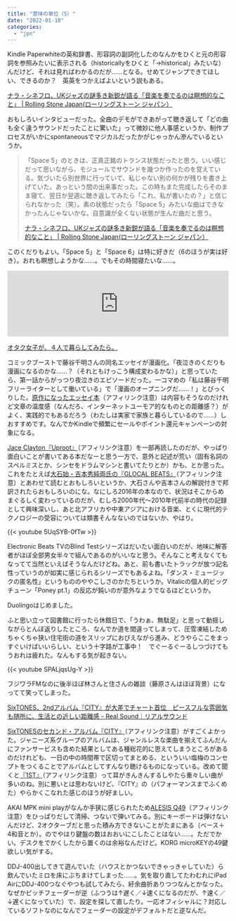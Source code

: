 ```yaml
---
title: "意味の単位（5）"
date: "2022-01-18"
categories: 
  - "jpn"
---
```


Kindle Paperwhiteの英和辞書、形容詞の副詞化したのなんかをひくと元の形容詞を参照みたいに表示される（historicallyをひくと「→historical」みたいな）んだけど、それは見ればわかるのだが……となる。せめてジャンプできてほしい、できるのか？　英英をつかえばよいという説もある。

[ナラ・シネフロ、UKジャズの謎多き新鋭が語る「音楽を奏でるのは瞑想的なこと」 | Rolling Stone Japan(ローリングストーン ジャパン）](https://rollingstonejapan.com/articles/detail/37041/1/1/1)

おもしろいインタビューだった。全曲のデモができあがって聴き返して「どの曲も全く違うサウンドだったことに驚いた」って微妙に他人事感というか、制作プロセスがいかにspontaneousでマジカルだったかがじゃっかん滲んでいるというか。

> 「Space 5」のときは、正真正銘のトランス状態だったと思う。いい感じだって思いながら、モジュールでサウンドを幾つか作ったのを覚えている。気づいたら別世界に行っていて、私じゃない別の何かが残りを書き上げていた。あっという間の出来事だった。この時もまた完成したらそのまま寝て、翌日か翌週に聴き返してみたら「これ、私が書いたの？」と信じられなかった（笑）。素の状態だったら「Space 5」みたいな曲はできなかったんじゃないかな。自意識が全くない状態が生んだ曲だと思う。
> 
> [ナラ・シネフロ、UKジャズの謎多き新鋭が語る「音楽を奏でるのは瞑想的なこと」 | Rolling Stone Japan(ローリングストーン ジャパン）](https://rollingstonejapan.com/articles/detail/37041/2/1/1)

このくだりもよい。「Space 5」と「Space 6」は特に好きだ（6のほうが実は好き）。おれも瞑想しようかな……。でもその時間寝たいな……。

<iframe allow="autoplay *; encrypted-media *;" frameborder="0" height="150" style="width:100%;max-width:660px;overflow:hidden;background:transparent;" sandbox="allow-forms allow-popups allow-same-origin allow-scripts allow-storage-access-by-user-activation allow-top-navigation-by-user-activation" src="https://embed.music.apple.com/jp/album/space-6/1579829840?i=1579829846"></iframe>

[オタク女子が、４人で暮らしてみたら。](https://comic-boost.com/series/313)

コミックブーストで藤谷千明さんの同名エッセイが漫画化。「夜泣きのくだりも漫画になるのかな……？（それともけっこう構成変わるかな）」と思っていたら、第一話からがっつり夜泣きのエピソードだった。一コマめの「私は藤谷千明　フリーライターとして働いている」で「漫画のオープニングだ……！」とびっくりした。[原作になったエッセイ本](https://amzn.to/3FqVJxm)（アフィリンク注意）は内容もそうなのだけれど文章の温度感（なんだろ、インターネットユーモア的なものとの距離感？）がよく、実践的でもあるだろう（わたしは実家で家族と暮らしているので……）しおすすめです。なんでかKindleで頻繁にセールやポイント還元キャンペーンの対象になる。

[Jace Clayton『Uproot』](https://amzn.to/3KfUepu)（アフィリンク注意）を一部再読したのだが、やっぱり面白いことが書いてある本だなーと思う一方で、意外と記述が荒い（固有名詞のスペルミスとか、シンセをドラムマシンと書いてたりとか）かも、とか思った。これをたとえば[大石始・吉本秀純両氏の『GLOCAL BEATS』](https://amzn.to/3qve7AM)（アフィリンク注意）とあわせて読むとおもしろいというか、大石さんや吉本さんの解説付きで邦訳されたらおもしろいのにな。なにしろ2016年の本なので、状況はそこからめまぐるしく変わっているのだが、むしろ2000年代～2010年代前半の時代の記録として興味深いし、あと北アフリカや中東アジアにおける音楽、とくに現代的テクノロジーの受容については類書そんなないのではないか、やはり。

{{< youtube 5UqSYB-0fTw >}}

Electronic Beats TVのBlind Testシリーズはだいたい面白いのだが、地味に解答者がほぼ全部男女半々で組んであるのがいいなと思う。そんなこと考えなくてもなってて当然といえばそうなんだけどね。あと、前も書いたトラックが放つ記名性っていうのが如実に感じられるシリーズでもあるよね。「ダンス・ミュージックの匿名性」というもののややこしさのかたちというか。Vitalicの個人的ビッグチューン「Poney pt.1」の反応が鈍いのが意外なようでなるほどというか。

Duolingoはじめました。

ふと思い立って図書館に行ったら休館日で、「うわぁ、無駄足」と思って動揺しながらとんぼ返りしたところ、なんでか道を間違ってしまって、圧雪凍結しためちゃくちゃ狭い住宅街の道をスリップにおびえながら進み、どうやらここをまっすぐいけばいいらしい、という十字路が工事中！　でぐーるぐーるしつづけてもうおれは疲れた。なんもする気が起きない。

{{< youtube SPALjqsUg-Y >}}

フジワラFMなのに後半ほぼ林さんと住さんの雑談（藤原さんはほぼ背景）になってて笑ってしまった。

[SixTONES、2ndアルバム『CITY』が大差でチャート首位　ピースフルな雰囲気も随所に、生活との近しい距離感 - Real Sound｜リアルサウンド](https://realsound.jp/2022/01/post-947443.html)

[SixTONESのセカンド・アルバム『CITY』](https://amzn.to/3nueN7L)（アフィリンク注意）がすごくよかった。ジャニーズ系グループのアルバムは、ジャンルレスな楽曲を揃えてふんだんにファンサービスも含めた結果としてある種総花的に思えてしまうところがあるのだけれども、一日の中の時間帯で区切ってまとめる、といういい塩梅のコンセプトをつくることでアルバムとしてすんなり聴けるものになっている。改めて聞くと[『1ST』](https://amzn.to/3ftSmv0)（アフィリンク注意）って耳がきんきんするしやたら重々しい曲が多いのね。別に悪いとは思わないけど、『CITY』の（パフォーマンスまでふくめた）やらかくこなれた感じのほうが好ましい。

AKAI MPK mini playがなんか手狭に感じられたため[ALESIS Q49](https://amzn.to/3A75UGh)（アフィリンク注意）をひっぱりだして清掃、つないで弾いてみる。別にキーボードは弾けないんだけど、2オクターブだと思った積み方できないことがたまにある（ベース＋4和音とか）。のでやはり鍵盤の数はおおいにこしたことはない……。ただでかい。デスクをでかくしたから置くのは余裕なんだけど。KORG microKEYの49鍵欲しい気がする。

DDJ-400出してきて遊んでいた（ハウスとかつないできゃっきゃしていた）ら飲んでいたミロを床にぶちまけてしまった……。気を取り直してたわむれにiPad AirにDDJ-400つなぐやつも試してみたら、紆余曲折ありつつなんとかなった。なぜかピッチフェーダーが逆（ふつうは↑遅く／↓速くになるのだが、↑速く／↓遅くになっていた）で、設定を探して直したり。一応オフィシャルに？対応しているソフトなのになんでフェーダーの設定がデフォルトだと逆なんだ。
